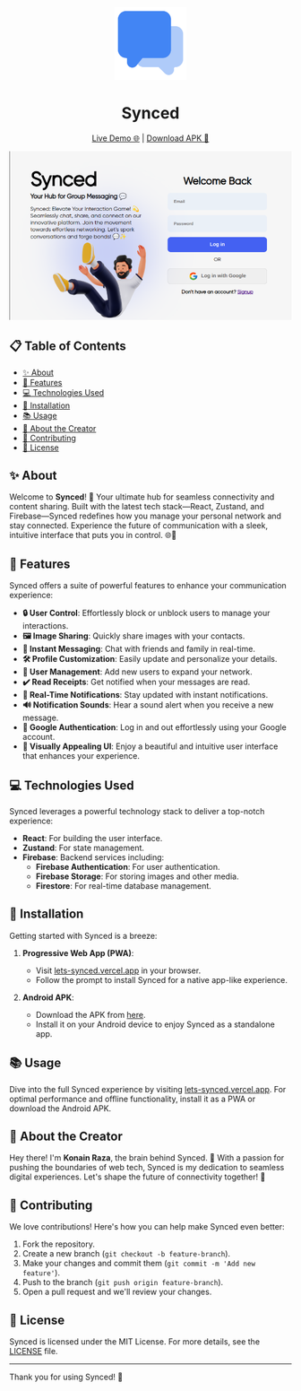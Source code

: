 <p align="center">
  <img src="/src/assets/Images/icon.png" alt="Synced Logo" width="130" height="130">
</p>

<h1 align="center">Synced</h1>

<p align="center">
  <a href="https://lets-synced.vercel.app">Live Demo 🌐</a> | <a href="https://www.mediafire.com/file/kdc25oyimikp3jd/Synced.apk/file">Download APK 📲</a>
</p>
  <a href="https://lets-synced.vercel.app">
    <img src="/src/assets/Images/website-preview.png" alt="Website Preview" width="1000">
  </a>

## 📋 Table of Contents

- [✨ About](#about)
- [🚀 Features](#features)
- [💻 Technologies Used](#technologies-used)
- [🔧 Installation](#installation)
- [📚 Usage](#usage)
- [👤 About the Creator](#about-the-creator)
- [🤝 Contributing](#contributing)
- [📜 License](#license)

## ✨ About

Welcome to **Synced**! 🚀 Your ultimate hub for seamless connectivity and content sharing. Built with the latest tech stack—React, Zustand, and Firebase—Synced redefines how you manage your personal network and stay connected. Experience the future of communication with a sleek, intuitive interface that puts you in control. 🌐📲

## 🚀 Features

Synced offers a suite of powerful features to enhance your communication experience:

- **🔒 User Control**: Effortlessly block or unblock users to manage your interactions.
- **🖼️ Image Sharing**: Quickly share images with your contacts.
- **💬 Instant Messaging**: Chat with friends and family in real-time.
- **🛠️ Profile Customization**: Easily update and personalize your details.
- **👥 User Management**: Add new users to expand your network.
- **✔️ Read Receipts**: Get notified when your messages are read.
- **🔔 Real-Time Notifications**: Stay updated with instant notifications.
- **🔊 Notification Sounds**: Hear a sound alert when you receive a new message.
- **🔑 Google Authentication**: Log in and out effortlessly using your Google account.
- **🎨 Visually Appealing UI**: Enjoy a beautiful and intuitive user interface that enhances your experience.

## 💻 Technologies Used

Synced leverages a powerful technology stack to deliver a top-notch experience:

- **React**: For building the user interface.
- **Zustand**: For state management.
- **Firebase**: Backend services including:
  - **Firebase Authentication**: For user authentication.
  - **Firebase Storage**: For storing images and other media.
  - **Firestore**: For real-time database management.

## 🔧 Installation

Getting started with Synced is a breeze:

1. **Progressive Web App (PWA)**:
   - Visit [lets-synced.vercel.app](https://lets-synced.vercel.app) in your browser.
   - Follow the prompt to install Synced for a native app-like experience.

2. **Android APK**:
   - Download the APK from [here](https://www.mediafire.com/file/kdc25oyimikp3jd/Synced.apk/file).
   - Install it on your Android device to enjoy Synced as a standalone app.

## 📚 Usage

Dive into the full Synced experience by visiting [lets-synced.vercel.app](https://lets-synced.vercel.app). For optimal performance and offline functionality, install it as a PWA or download the Android APK.

## 👤 About the Creator

Hey there! I'm **Konain Raza**, the brain behind Synced. 🚀 With a passion for pushing the boundaries of web tech, Synced is my dedication to seamless digital experiences. Let's shape the future of connectivity together! 🌟

## 🤝 Contributing

We love contributions! Here's how you can help make Synced even better:

1. Fork the repository.
2. Create a new branch (`git checkout -b feature-branch`).
3. Make your changes and commit them (`git commit -m 'Add new feature'`).
4. Push to the branch (`git push origin feature-branch`).
5. Open a pull request and we'll review your changes.

## 📜 License

Synced is licensed under the MIT License. For more details, see the [LICENSE](LICENSE) file.

---

Thank you for using Synced! 🌟
